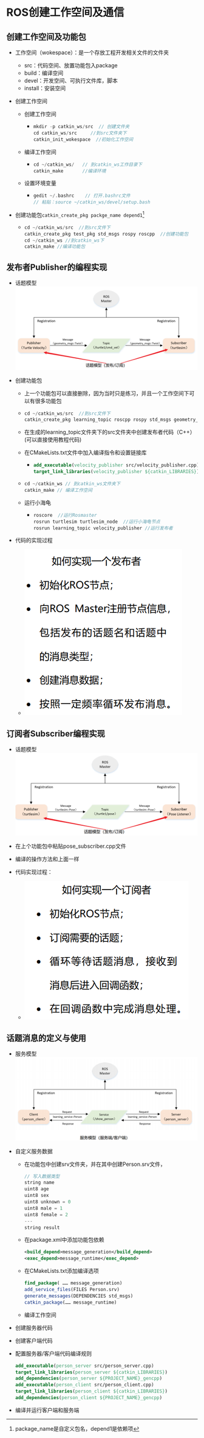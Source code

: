# ROS创建工作空间及通信

## 创建工作空间及功能包

+ 工作空间（wokespace）：是一个存放工程开发相关文件的文件夹

  + src：代码空间、放置功能包入package
  + build：编译空间
  + devel：开发空间、可执行文件库，脚本
  + install：安装空间

+ 创建工作空间

  + 创建工作空间

    + ```C
      mkdir -p catkin_ws/src  // 创建文件夹
      cd catkin_ws/src     //到src文件夹下
      catkin_init_wokespace  //初始化工作空间
      ```

  + 编译工作空间

    + ```C
      cd ~/catkin_ws/   // 到catkin_ws工作目录下
      catkin_make		//编译环境
      ```

  + 设置环境变量

    + ```C
      gedit ~/.bashrc    // 打开.bashrc文件
      // 粘贴：source ~/catkin_ws/devel/setup.bash
      ```

+ 创建功能包`catkin_create_pkg packge_name depend1`[^1]

  + ```C
    cd ~/catkin_ws/src  //到src文件下
    catkin_create_pkg test_pkg std_msgs rospy roscpp  //创建功能包
    cd ~/catkin_ws //到catkin_ws下
    catkin_make //编译功能包
    ```

## 发布者Publisher的编程实现

+ 话题模型![1](img\1.png)

+ 创建功能包

  + 上一个功能包可以直接删除，因为当时只是练习，并且一个工作空间下可以有很多功能包

  + ```C
    cd ~/catkin_ws/src  //到src文件下
    catkin_create_pkg learning_topic roscpp rospy std_msgs geometry_msgs turtlesim //创建功能包
    ```

  + 在生成的learning_topic文件夹下的src文件夹中创建发布者代码（C++）(可以直接使用教程代码)

  + 在CMakeLists.txt文件中加入编译指令和设置链接库

    + ```cmake
      add_executable(velocity_publisher src/velocity_publisher.cpp)  # 添加编译选项
      target_link_libraries(velocity_publisher ${catkin_LIBRARIES}) # 设置动态链接库
      ```

  + ```C
    cd ~/catkin_ws // 到catkin_ws文件夹下
    catkin_make // 编译工作空间
    ```

  + 运行小海龟

    + ```C
      roscore  //运行Rosmaster
      rosrun turtlesim turtlesim_node  //运行小海龟节点
      rosrun learning_topic velocity_publisher //运行发布者
      ```

+ 代码的实现过程

  + ![3](img\3.png)

## 订阅者Subscriber编程实现

+ 话题模型![2](img\2.png)
+ 在上个功能包中粘贴pose_subscriber.cpp文件
+ 编译的操作方法和上面一样

+ 代码实现过程：
  + ![4](img\4.png)

## 话题消息的定义与使用

+ 服务模型![5](img\5.png)

+ 自定义服务数据

  + 在功能包中创建srv文件夹，并在其中创建Person.srv文件，

    ```C
    // 写入数据类型
    string name
    uint8 age
    uint8 sex
    uint8 unknown = 0
    uint8 male = 1
    uint8 female = 2
    ---
    string result
    ```

  + 在package.xml中添加功能包依赖

    ```xml
    <build_depend>message_generation</build_depend>
    <exec_depend>message_runtime</exec_depend>
    ```

  + 在CMakeLists.txt添加编译选项

    ```cmake
    find_package( …… message_generation)
    add_service_files(FILES Person.srv)
    generate_messages(DEPENDENCIES std_msgs)
    catkin_package(…… message_runtime)
    ```

  + 编译工作空间

+ 创建服务器代码

+ 创建客户端代码

+ 配置服务器/客户端代码编译规则

  ```cmake
  add_executable(person_server src/person_server.cpp)
  target_link_libraries(person_server ${catkin_LIBRARIES})
  add_dependencies(person_server ${PROJECT_NAME}_gencpp)
  add_executable(person_client src/person_client.cpp)
  target_link_libraries(person_client ${catkin_LIBRARIES})
  add_dependencies(person_client ${PROJECT_NAME}_gencpp)
  ```

+ 编译并运行客户端和服务端



[^1]: package_name是自定义包名，depend1是依赖项
